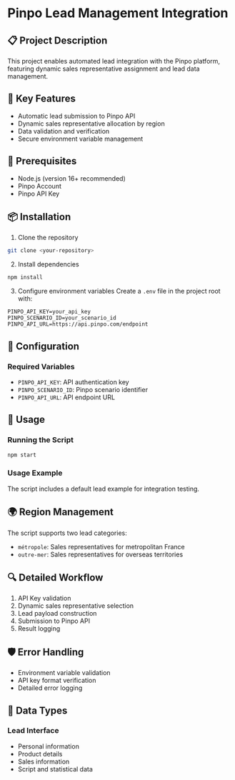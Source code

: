 # Pinpo Lead Management Integration

## 📋 Project Description

This project enables automated lead integration with the Pinpo platform, featuring dynamic sales representative assignment and lead data management.

## 🚀 Key Features

- Automatic lead submission to Pinpo API
- Dynamic sales representative allocation by region
- Data validation and verification
- Secure environment variable management

## 🔧 Prerequisites

- Node.js (version 16+ recommended)
- Pinpo Account
- Pinpo API Key

## 📦 Installation

1. Clone the repository
```bash
git clone <your-repository>
```

2. Install dependencies
```bash
npm install
```

3. Configure environment variables
Create a `.env` file in the project root with:
```
PINPO_API_KEY=your_api_key
PINPO_SCENARIO_ID=your_scenario_id
PINPO_API_URL=https://api.pinpo.com/endpoint
```

## 🔐 Configuration

### Required Variables
- `PINPO_API_KEY`: API authentication key
- `PINPO_SCENARIO_ID`: Pinpo scenario identifier
- `PINPO_API_URL`: API endpoint URL

## 🏃 Usage

### Running the Script
```bash
npm start
```

### Usage Example
The script includes a default lead example for integration testing.

## 🌍 Region Management

The script supports two lead categories:
- `métropole`: Sales representatives for metropolitan France
- `outre-mer`: Sales representatives for overseas territories

## 🔍 Detailed Workflow

1. API Key validation
2. Dynamic sales representative selection
3. Lead payload construction
4. Submission to Pinpo API
5. Result logging

## 🛡️ Error Handling

- Environment variable validation
- API key format verification
- Detailed error logging

## 🔬 Data Types

### Lead Interface
- Personal information
- Product details
- Sales information
- Script and statistical data
